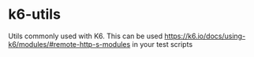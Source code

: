 # k6-utils

Utils commonly used with K6. This can be used https://k6.io/docs/using-k6/modules/#remote-http-s-modules in your test scripts
